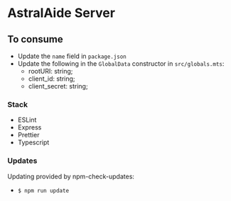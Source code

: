 # AstralAide Server

## To consume
* Update the `name` field in `package.json`
* Update the following in the ```GlobalData``` constructor in `src/globals.mts`:
   * rootURI: string;
   * client_id: string;
   * client_secret: string;

### Stack
* ESLint
* Express
* Prettier
* Typescript

### Updates
Updating provided by npm-check-updates:
* <code>$ npm run update</code>
